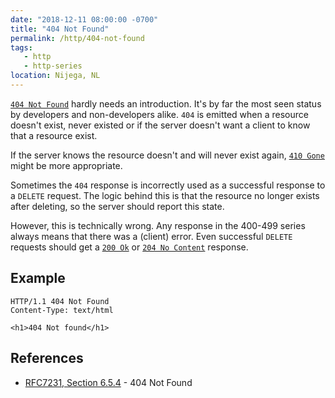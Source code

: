 ```yaml
---
date: "2018-12-11 08:00:00 -0700"
title: "404 Not Found"
permalink: /http/404-not-found
tags:
   - http
   - http-series
location: Nijega, NL
---
```


[`404 Not Found`][1] hardly needs an introduction. It's by far the most seen
status by developers and non-developers alike. `404` is emitted when a
resource doesn't exist, never existed or if the server doesn't want a client
to know that a resource exist.

If the server knows the resource doesn't and will never exist again,
[`410 Gone`][2] might be more appropriate.

Sometimes the `404` response is incorrectly used as a successful response to
a `DELETE` request. The logic behind this is that the resource no longer
exists after deleting, so the server should report this state.

However, this is technically wrong. Any response in the 400-499 series always
means that there was a (client) error. Even successful `DELETE` requests should
get a [`200 Ok`][3] or [`204 No Content`][4] response.

Example
-------

```http
HTTP/1.1 404 Not Found
Content-Type: text/html

<h1>404 Not found</h1>
```

References
----------

* [RFC7231, Section 6.5.4][1] - 404 Not Found 

[1]: https://tools.ietf.org/html/rfc7231#section-6.5.4 "404 Not Found"
[2]: /http/410-gone
[3]: /http/200-ok
[4]: /http/204-no-content
